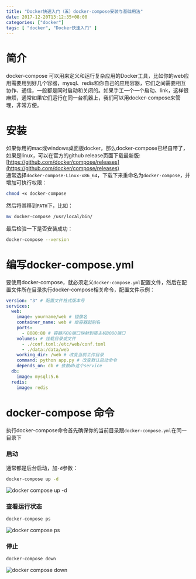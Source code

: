 ```yaml
---
title: "Docker快速入门（五）docker-compose安装与基础用法"
date: 2017-12-20T13:12:35+08:00
categories: ["docker"]
tags: [ "docker", "Docker快速入门" ]
---
```


# 简介
docker-compose 可以用来定义和运行复杂应用的Docker工具，比如你的web应用需要用到好几个容器，mysql、redis和你自己的应用容器，它们之间需要相互协作、通信，一般都是同时启动和关闭的。如果手工一个一个启动、link，这样很麻烦，通常如果它们运行在同一台机器上，我们可以用docker-compose来管理，非常方便。

# 安装
如果你用的mac或windows桌面版docker，那么docker-compose已经自带了，如果是linux，可以在官方的github release页面下载最新版: [https://github.com/docker/compose/releases](https://github.com/docker/compose/releases)  
通常选择`docker-compose-Linux-x86_64`，下载下来重命名为`docker-compose`，并增加可执行权限：
```sh 
chmod +x docker-compose
```
然后将其移到`PATH`下，比如：
``` sh
mv docker-compose /usr/local/bin/
```
最后检验一下是否安装成功：
``` sh
docker-compose --version
```

# 编写docker-compose.yml
要使用docker-compose，就必须定义`docker-compose.yml`配置文件，然后在配置文件所在目录执行docker-compose相关命令，配置文件示例：
``` yaml
version: "3" # 配置文件格式版本号
services:
  web:
    image: yourname/web # 镜像名
    container_name: web # 给容器起别名
    ports:
      - 8080:80 # 容器内80端口映射到宿主机8080端口
    volumes: # 挂载目录或文件
      - ./conf.toml:/etc/web/conf.toml
      - ./data:/data/web
    working_dir: /web # 改变当前工作目录
    command: python app.py # 改变默认启动命令
    depends_on: db # 依赖db这个service
  db:
    image: mysql:5.6
  redis:
    image: redis
```

# docker-compose 命令
执行docker-compose命令首先确保你的当前目录跟`docker-compose.yml`在同一目录下
### 启动
通常都是后台启动，加`-d`参数：
``` sh
docker-compose up -d
```
![docker compose up -d](https://res.cloudinary.com/imroc/image/upload/v1513752292/blog/docker/docker-compose-up.png)

### 查看运行状态
``` sh
docker-compose ps
```
![docker compose ps](https://res.cloudinary.com/imroc/image/upload/v1513752292/blog/docker/docker-compose-ps.png)

### 停止
``` sh
docker-compose down
```
![docker compose down](https://res.cloudinary.com/imroc/image/upload/v1513752292/blog/docker/docker-compose-down.png)
